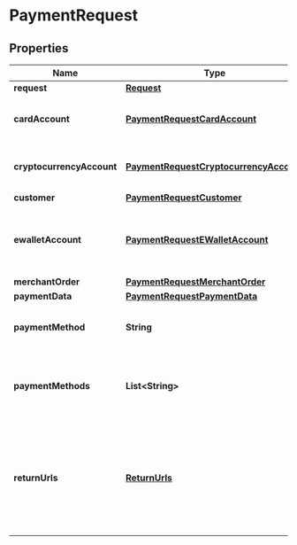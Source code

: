 
# PaymentRequest

## Properties
Name | Type | Description | Notes
------------ | ------------- | ------------- | -------------
**request** | [**Request**](Request.md) | Request | 
**cardAccount** | [**PaymentRequestCardAccount**](PaymentRequestCardAccount.md) | Information about card *(for BANKCARD payment method only)* | 
**cryptocurrencyAccount** | [**PaymentRequestCryptocurrencyAccount**](PaymentRequestCryptocurrencyAccount.md) | Cryptocurrency data *(for BITCOIN payment method only)* |  [optional]
**customer** | [**PaymentRequestCustomer**](PaymentRequestCustomer.md) | Customer data | 
**ewalletAccount** | [**PaymentRequestEWalletAccount**](PaymentRequestEWalletAccount.md) | eWallet account data *(for all payment method, excluding BANKCARD, BITCOIN, DIRECTBANKINGEU) |  [optional]
**merchantOrder** | [**PaymentRequestMerchantOrder**](PaymentRequestMerchantOrder.md) | Merchant order data | 
**paymentData** | [**PaymentRequestPaymentData**](PaymentRequestPaymentData.md) | Payment data | 
**paymentMethod** | **String** | Used payment method type name from payment methods list |  [optional]
**paymentMethods** | **List&lt;String&gt;** | Array of payment methods to display on Checkout Page. If it is not set then all available methods will be displayed |  [optional]
**returnUrls** | [**ReturnUrls**](ReturnUrls.md) | Return URLs are the URLs where Customer returns by pressing &#39;Back to the shop&#39; or &#39;Cancel&#39; button in Payment page mode and redirected automatically in Gateway mode |  [optional]



